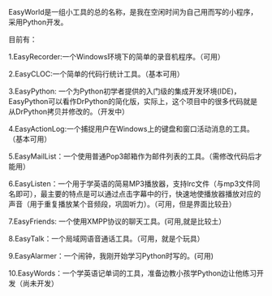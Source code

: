 EasyWorld是一组小工具的总的名称，是我在空闲时间为自己用而写的小程序，采用Python开发。

目前有：

1.EasyRecorder:一个Windows环境下的简单的录音机程序。（可用）

2.EasyCLOC:一个简单的代码行统计工具。（基本可用）

3.EasyPython: 一个为Python初学者提供的入门级的集成开发环境(IDE)，EasyPython可以看作DrPython的简化版，实际上，这个项目中的很多代码就是从DrPython拷贝并修改的。（开发中）

4.EasyActionLog:一个捕捉用户在Windows上的键盘和窗口活动消息的工具。（基本可用）

5.EasyMailList：一个使用普通Pop3邮箱作为邮件列表的工具。（需修改代码后才能用）

6.EasyListen：一个用于学英语的简易MP3播放器，支持lrc文件（与mp3文件同名即可），最主要的特点是可以通过点击字幕中的行，快速地使播放器播放对应的声音（用于重复播放某个音频段，巩固听力）。（可用，但是界面比较丑）

7.EasyFriends: 一个使用XMPP协议的聊天工具。(可用,就是比较土）

8.EasyTalk：一个局域网语音通话工具。（可用，就是个玩具）

9.EasyAlarmer：一个闹钟，我刚开始学习Python时写的。(可用)

10.EasyWords：一个学英语记单词的工具，准备边教小孩学Python边让他练习开发（尚未开发）